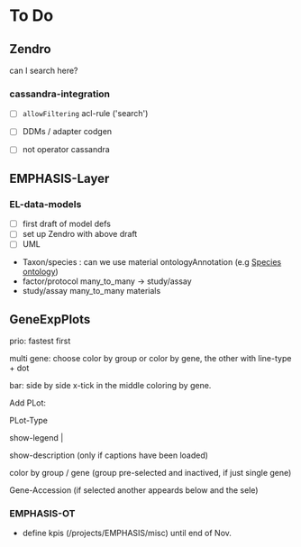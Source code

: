 # To Do

## Zendro

can I search here?

### cassandra-integration

* [ ] `allowFiltering` acl-rule \('search'\)
* [ ] DDMs / adapter codgen
* [ ] not operator cassandra



## EMPHASIS-Layer

### EL-data-models

* [ ] first draft of model defs
* [ ] set up Zendro with above draft
* [ ] UML
* Taxon/species : can we use material ontologyAnnotation \(e.g [Species ontology](https://www.ncbi.nlm.nih.gov/pmc/articles/PMC2718636/) \)
* factor/protocol many\_to\_many -&gt; study/assay
* study/assay many\_to\_many materials





## GeneExpPlots

prio: fastest first

multi gene: choose color by group or color by gene, the other with line-type + dot

bar: side by side x-tick in the middle coloring by gene.



Add PLot:

PLot-Type

show-legend \|

 show-description \(only if captions have been loaded\)

color by group / gene \(group pre-selected and inactived, if just single gene\)

Gene-Accession \(if selected another appeards below and the sele\)

### EMPHASIS-OT

* define kpis \(/projects/EMPHASIS/misc\) until end of Nov.

